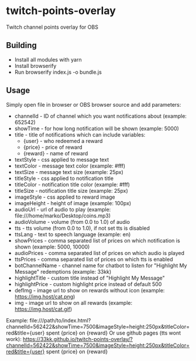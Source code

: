 # twitch-points-overlay
Twitch channel points overlay for OBS

## Building 
- Install all modules with yarn
- Install browserify
- Run browserify index.js -o bundle.js

## Usage
Simply open file in browser or OBS browser source and add parameters:
- channelId - ID of channel which you want notifications about (example: 652542)
- showTime - for how long notification will be shown (example: 5000)
- title - title of notifications which can include variables:
  - {user} - who redeemed a reward
  - {price} - price of reward
  - {reward} - name of reward
- textStyle - css applied to message text
- textColor - message text color (example: #fff)
- textSize - message text size (example: 25px)
- titleStyle - css applied to notification title
- titleColor - notification title color (example: #fff)
- titleSize - notification title size (example: 25px)
- imageStyle - css applied to reward image
- imageHeight - height of image (example: 100px)
- audioUrl - url of audio to play (example: file:///home/marko/Desktop/coins.mp3)
- audioVolume - volume (from 0.0 to 1.0) of audio
- tts - tts volume (from 0.0 to 1.0), if not set tts is disabled
- ttsLang - text to speech language (example: en)
- showPrices - comma separated list of prices on which notification is shown (example: 5000, 10000)
- audioPrices - comma separated list of prices on which audio is played
- ttsPrices - comma separated list of prices on which tts is enabled
- botChannelName - channel name for chatbot to listen for "Highlight My Message" redemptions (example: 33kk)
- highlightTitle - custom title instead of "Highlight My Message"
- highlightPrice - custom highlight price instead of default 500
- defImg - image url to show on rewards without icon (example: https://img.host/cat.png)
- img - image url to show on all rewards (example: https://img.host/cat.gif)

Example: file:///path/to/index.html?channelId=562422&showTime=7500&imageStyle=height:250px&titleColor=red&title={user} spent {price} on {reward}
Or use github pages (tts wont work): https://33kk.github.io/twitch-points-overlay/?channelId=562422&showTime=7500&imageStyle=height:250px&titleColor=red&title={user} spent {price} on {reward}
